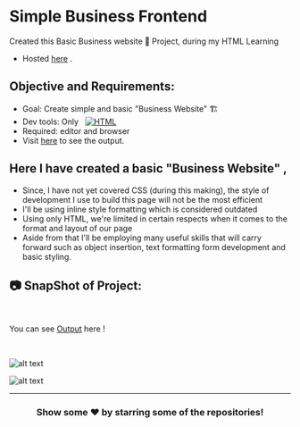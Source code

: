 # Simple Business Frontend
Created this Basic Business website 🚧 Project, during my HTML Learning
- Hosted [here](https://businessstaticpage-ayushsleeping.netlify.app/) .

## Objective and Requirements:
- Goal: Create simple and basic "Business Website" 🏗️
- Dev tools: Only &nbsp; <a href="#"><img alt="HTML" src="https://img.shields.io/badge/HTML-E34F26.svg?logo=html5&logoColor=white"></a>
- Required: editor and browser
- Visit [here](https://businessstaticpage-ayushsleeping.netlify.app/) to see the output.

## Here I have created a basic "Business Website" ,
- Since, I have not yet covered CSS (during this making), the style of development I use to build this page will not be the most efficient
- I'll be using inline style formatting which is considered outdated 
- Using only HTML, we're limited in certain respects when it comes to the format and layout of our page
- Aside from that I'll be employing many useful skills that will carry forward such as object insertion, text formatting form development and basic styling.

## :camera: SnapShot of Project:

<br />

You can see [Output](https://businessstaticpage-ayushsleeping.netlify.app/) here !

<br>

![alt text](https://github.com/ayush-sleeping/HTML-mini-Projects/blob/main/Static%20Business%20Frontend/ScreenShot/1.%20top-Output.png)


![alt text](https://github.com/ayush-sleeping/HTML-mini-Projects/blob/main/Static%20Business%20Frontend/ScreenShot/2.%20bottom-Output.png)


<hr>

<div align="center">

### Show some ❤️ by starring some of the repositories!

</div>



 
